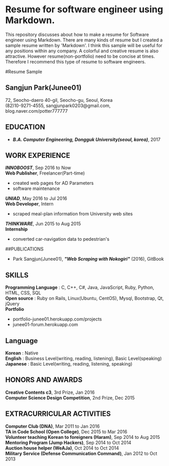 # Resume for software engineer using Markdown.
This repository discusses about how to make a resume for Software engineer using Markdown. There are many kinds of resume but I created a sample resume written by 'Markdown'. I think this sample will be useful for any positions within any company. A colorful and creative resume is also attractive. However resume(non-portfolio) need to be concise at times. Therefore I recommend this type of resume to software engineers.

#Resume Sample
## Sangjun Park(Junee01)
72, Seocho-daero 40-gil, Seocho-gu, Seoul, Korea<br />
(82)10-9271-4555, <span>sangjunpark0203@</span>gmail.com, <span>blog</span>.naver.com/potter777777

## EDUCATION
- ***B.A. Computer Engineering, Dongguk University(seoul, korea)***, 2017

## WORK EXPERIENCE
***INNOBOOST***, Sep 2016 to Now<br />
**Web Publisher**, Freelancer(Part-time)
- created web pages for AD Parameters
- software maintenance<br />

***UNIAD***, May 2016 to Jul 2016<br />
**Web Developer**, Intern
- scraped meal-plan information from University web sites<br />

***THINKWARE***, Jun 2015 to Aug 2015<br />
**Internship**
- converted car-navigation data to pedestrian's

##PUBLICATIONS
- Park Sangjun(Junee01), ***"Web Scraping with Nokogiri"*** (2016), GitBook
 
## SKILLS
**Programming Language** : C, C++, C#, Java, JavaScript, Ruby, Python, HTML, CSS, SQL<br />
**Open source** : Ruby on Rails, Linux(Ubuntu, CentOS), Mysql, Bootstrap, Qt, jQuery<br />
**Portfolio**
- <span>portfolio-junee01</span>.herokuapp.com/projects
- <span>junee01-forum</span>.herokuapp.com

## Language
**Korean** : Native<br />
**English** : Business Level(writing, reading, listening), Basic Level(speaking)<br />
**Japanese** : Basic Level(writing, reading, listening, speaking)

## HONORS AND AWARDS
**Creative Contents c3**, 3rd Prize, Jan 2016<br />
**Computer Science Design Competition**, 2nd Prize, Dec 2015

## EXTRACURRICULAR ACTIVITIES
**Computer Club (DNA)**, Mar 2011 to Jan 2016<br />
**TA in Code School (Open College)**, Dec 2015 to Mar 2016<br />
**Volunteer teaching Korean to foreigners (Haram)**, Sep 2014 to Aug 2015<br />
**Mentoring Program (Jump Hackers)**, Sep 2014 to Oct 2014<br />
**Auction house helper (WeAJa)**, Oct 2014 to Oct 2014<br />
**Military Service (Defense Communication Command)**, Jan 2012 to Oct 2013
